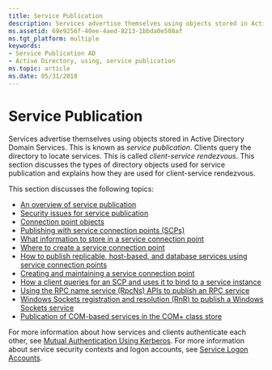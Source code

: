 ```yaml
---
title: Service Publication
description: Services advertise themselves using objects stored in Active Directory Domain Services.
ms.assetid: 69e9256f-40ee-4aed-8213-1bbda0e508af
ms.tgt_platform: multiple
keywords:
- Service Publication AD
- Active Directory, using, service publication
ms.topic: article
ms.date: 05/31/2018
---
```


# Service Publication

Services advertise themselves using objects stored in Active Directory Domain Services. This is known as *service publication*. Clients query the directory to locate services. This is called *client-service rendezvous*. This section discusses the types of directory objects used for service publication and explains how they are used for client-service rendezvous.

This section discusses the following topics:

-   [An overview of service publication](about-service-publication.md)
-   [Security issues for service publication](security-issues-for-service-publication.md)
-   [Connection point objects](connection-points.md)
-   [Publishing with service connection points (SCPs)](publishing-with-service-connection-points.md)
-   [What information to store in a service connection point](service-connection-point-properties.md)
-   [Where to create a service connection point](where-to-create-a-service-connection-point.md)
-   [How to publish replicable, host-based, and database services using service connection points](service-connection-points-for-replicated-host-based-and-database-services.md)
-   [Creating and maintaining a service connection point](creating-and-maintaining-a-service-connection-point.md)
-   [How a client queries for an SCP and uses it to bind to a service instance](how-clients-find-and-use-a-service-connection-point.md)
-   [Using the RPC name service (RpcNs) APIs to publish an RPC service](publishing-with-the-rpc-name-service-rpcns.md)
-   [Windows Sockets registration and resolution (RnR) to publish a Windows Sockets service](publishing-with-windows-sockets-registration-and-resolution.md)
-   [Publication of COM-based services in the COM+ class store](publishing-com-services.md)

For more information about how services and clients authenticate each other, see [Mutual Authentication Using Kerberos](mutual-authentication-using-kerberos.md). For more information about service security contexts and logon accounts, see [Service Logon Accounts](service-logon-accounts.md).

 

 




